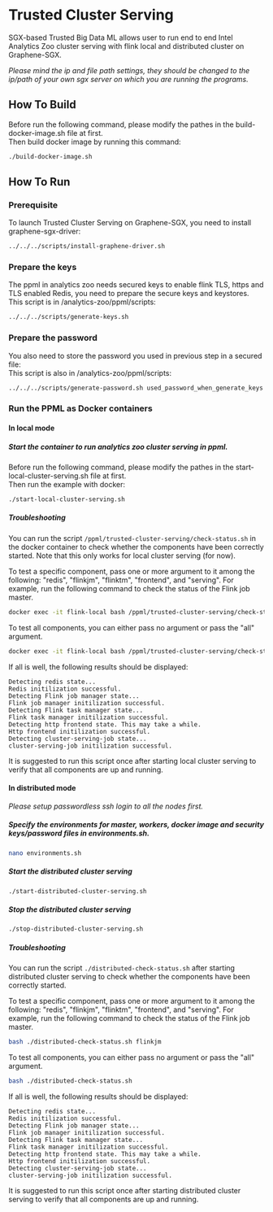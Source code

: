 # Trusted Cluster Serving
SGX-based Trusted Big Data ML allows user to run end to end Intel Analytics Zoo cluster serving with flink local and distributed cluster on Graphene-SGX.

*Please mind the ip and file path settings, they should be changed to the ip/path of your own sgx server on which you are running the programs.*

## How To Build
Before run the following command, please modify the pathes in the build-docker-image.sh file at first. <br>
Then build docker image by running this command: <br>
```bash
./build-docker-image.sh
```

## How To Run
### Prerequisite
To launch Trusted Cluster Serving on Graphene-SGX, you need to install graphene-sgx-driver:
```bash
../../../scripts/install-graphene-driver.sh
```

### Prepare the keys
The ppml in analytics zoo needs secured keys to enable flink TLS, https and TLS enabled Redis, you need to prepare the secure keys and keystores. <br>
This script is in /analytics-zoo/ppml/scripts: <br>
```bash
../../../scripts/generate-keys.sh
```

### Prepare the password
You also need to store the password you used in previous step in a secured file: <br>
This script is also in /analytics-zoo/ppml/scripts: <br>
```bash
../../../scripts/generate-password.sh used_password_when_generate_keys
```

### Run the PPML as Docker containers
#### In local mode
##### Start the container to run analytics zoo cluster serving in ppml.
Before run the following command, please modify the pathes in the start-local-cluster-serving.sh file at first. <br>
Then run the example with docker: <br>
```bash
./start-local-cluster-serving.sh
```
##### Troubleshooting
You can run the script `/ppml/trusted-cluster-serving/check-status.sh` in the docker container to check whether the components have been correctly started. 
Note that this only works for local cluster serving (for now).

To test a specific component, pass one or more argument to it among the following:
"redis", "flinkjm", "flinktm", "frontend", and "serving". For example, run the following command to check the status of the Flink job master.

```bash
docker exec -it flink-local bash /ppml/trusted-cluster-serving/check-status.sh flinkjm
```

To test all components, you can either pass no argument or pass the "all" argument.

```bash
docker exec -it flink-local bash /ppml/trusted-cluster-serving/check-status.sh
```
If all is well, the following results should be displayed:

```
Detecting redis state...
Redis initilization successful.
Detecting Flink job manager state...
Flink job manager initilization successful.
Detecting Flink task manager state...
Flink task manager initilization successful.
Detecting http frontend state. This may take a while.
Http frontend initilization successful.
Detecting cluster-serving-job state...
cluster-serving-job initilization successful.
```

It is suggested to run this script once after starting local cluster serving to verify that all components are up and running.


#### In distributed mode
*Please setup passwordless ssh login to all the nodes first.*
##### Specify the environments for master, workers, docker image and security keys/password files in environments.sh.
```bash
nano environments.sh
```
##### Start the distributed cluster serving
```bash
./start-distributed-cluster-serving.sh
```
##### Stop the distributed cluster serving 
```bash
./stop-distributed-cluster-serving.sh
```
##### Troubleshooting
You can run the script `./distributed-check-status.sh` after starting distributed cluster serving to check whether the components have been correctly started. 

To test a specific component, pass one or more argument to it among the following:
"redis", "flinkjm", "flinktm", "frontend", and "serving". For example, run the following command to check the status of the Flink job master.

```bash
bash ./distributed-check-status.sh flinkjm
```

To test all components, you can either pass no argument or pass the "all" argument.

```bash
bash ./distributed-check-status.sh
```
If all is well, the following results should be displayed:

```
Detecting redis state...
Redis initilization successful.
Detecting Flink job manager state...
Flink job manager initilization successful.
Detecting Flink task manager state...
Flink task manager initilization successful.
Detecting http frontend state. This may take a while.
Http frontend initilization successful.
Detecting cluster-serving-job state...
cluster-serving-job initilization successful.
```

It is suggested to run this script once after starting distributed cluster serving to verify that all components are up and running.
